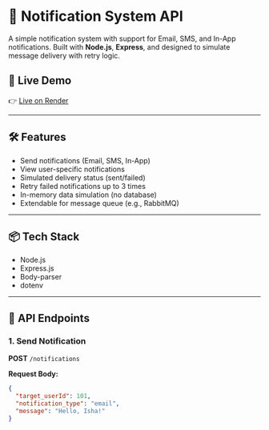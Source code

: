 # 📣 Notification System API

A simple notification system with support for Email, SMS, and In-App notifications. Built with **Node.js**, **Express**, and designed to simulate message delivery with retry logic.

## 🚀 Live Demo

👉 [Live on Render](https://your-app-name.onrender.com)

---

## 🛠️ Features

- Send notifications (Email, SMS, In-App)
- View user-specific notifications
- Simulated delivery status (sent/failed)
- Retry failed notifications up to 3 times
- In-memory data simulation (no database)
- Extendable for message queue (e.g., RabbitMQ)

---

## 📦 Tech Stack

- Node.js
- Express.js
- Body-parser
- dotenv

---

## 📌 API Endpoints

### 1. **Send Notification**

**POST** `/notifications`

**Request Body:**
```json
{
  "target_userId": 101,
  "notification_type": "email",
  "message": "Hello, Isha!"
}
